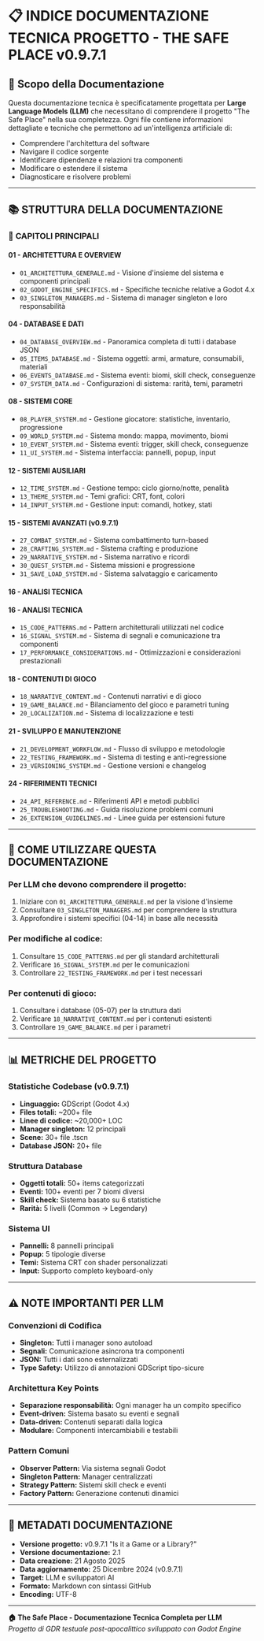 # 📋 INDICE DOCUMENTAZIONE TECNICA PROGETTO - THE SAFE PLACE v0.9.7.1

## 🎯 Scopo della Documentazione

Questa documentazione tecnica è specificatamente progettata per **Large Language Models (LLM)** che necessitano di comprendere il progetto "The Safe Place" nella sua completezza. Ogni file contiene informazioni dettagliate e tecniche che permettono ad un'intelligenza artificiale di:

- Comprendere l'architettura del software
- Navigare il codice sorgente  
- Identificare dipendenze e relazioni tra componenti
- Modificare o estendere il sistema
- Diagnosticare e risolvere problemi

---

## 📚 STRUTTURA DELLA DOCUMENTAZIONE

### 📖 **CAPITOLI PRINCIPALI**

#### **01 - ARCHITETTURA E OVERVIEW**
- `01_ARCHITETTURA_GENERALE.md` - Visione d'insieme del sistema e componenti principali
- `02_GODOT_ENGINE_SPECIFICS.md` - Specifiche tecniche relative a Godot 4.x
- `03_SINGLETON_MANAGERS.md` - Sistema di manager singleton e loro responsabilità

#### **04 - DATABASE E DATI**
- `04_DATABASE_OVERVIEW.md` - Panoramica completa di tutti i database JSON
- `05_ITEMS_DATABASE.md` - Sistema oggetti: armi, armature, consumabili, materiali
- `06_EVENTS_DATABASE.md` - Sistema eventi: biomi, skill check, conseguenze
- `07_SYSTEM_DATA.md` - Configurazioni di sistema: rarità, temi, parametri

#### **08 - SISTEMI CORE**
- `08_PLAYER_SYSTEM.md` - Gestione giocatore: statistiche, inventario, progressione
- `09_WORLD_SYSTEM.md` - Sistema mondo: mappa, movimento, biomi
- `10_EVENT_SYSTEM.md` - Sistema eventi: trigger, skill check, conseguenze
- `11_UI_SYSTEM.md` - Sistema interfaccia: pannelli, popup, input

#### **12 - SISTEMI AUSILIARI**
- `12_TIME_SYSTEM.md` - Gestione tempo: ciclo giorno/notte, penalità
- `13_THEME_SYSTEM.md` - Temi grafici: CRT, font, colori
- `14_INPUT_SYSTEM.md` - Gestione input: comandi, hotkey, stati

#### **15 - SISTEMI AVANZATI (v0.9.7.1)**
- `27_COMBAT_SYSTEM.md` - Sistema combattimento turn-based
- `28_CRAFTING_SYSTEM.md` - Sistema crafting e produzione
- `29_NARRATIVE_SYSTEM.md` - Sistema narrativo e ricordi
- `30_QUEST_SYSTEM.md` - Sistema missioni e progressione
- `31_SAVE_LOAD_SYSTEM.md` - Sistema salvataggio e caricamento

#### **16 - ANALISI TECNICA**

#### **16 - ANALISI TECNICA**
- `15_CODE_PATTERNS.md` - Pattern architetturali utilizzati nel codice
- `16_SIGNAL_SYSTEM.md` - Sistema di segnali e comunicazione tra componenti
- `17_PERFORMANCE_CONSIDERATIONS.md` - Ottimizzazioni e considerazioni prestazionali

#### **18 - CONTENUTI DI GIOCO**
- `18_NARRATIVE_CONTENT.md` - Contenuti narrativi e di gioco
- `19_GAME_BALANCE.md` - Bilanciamento del gioco e parametri tuning
- `20_LOCALIZATION.md` - Sistema di localizzazione e testi

#### **21 - SVILUPPO E MANUTENZIONE**
- `21_DEVELOPMENT_WORKFLOW.md` - Flusso di sviluppo e metodologie
- `22_TESTING_FRAMEWORK.md` - Sistema di testing e anti-regressione
- `23_VERSIONING_SYSTEM.md` - Gestione versioni e changelog

#### **24 - RIFERIMENTI TECNICI**
- `24_API_REFERENCE.md` - Riferimenti API e metodi pubblici
- `25_TROUBLESHOOTING.md` - Guida risoluzione problemi comuni
- `26_EXTENSION_GUIDELINES.md` - Linee guida per estensioni future

---

## 🎯 **COME UTILIZZARE QUESTA DOCUMENTAZIONE**

### **Per LLM che devono comprendere il progetto:**
1. Iniziare con `01_ARCHITETTURA_GENERALE.md` per la visione d'insieme
2. Consultare `03_SINGLETON_MANAGERS.md` per comprendere la struttura
3. Approfondire i sistemi specifici (04-14) in base alle necessità

### **Per modifiche al codice:**
1. Consultare `15_CODE_PATTERNS.md` per gli standard architetturali
2. Verificare `16_SIGNAL_SYSTEM.md` per le comunicazioni
3. Controllare `22_TESTING_FRAMEWORK.md` per i test necessari

### **Per contenuti di gioco:**
1. Consultare i database (05-07) per la struttura dati
2. Verificare `18_NARRATIVE_CONTENT.md` per i contenuti esistenti
3. Controllare `19_GAME_BALANCE.md` per i parametri

---

## 📊 **METRICHE DEL PROGETTO**

### **Statistiche Codebase (v0.9.7.1)**
- **Linguaggio:** GDScript (Godot 4.x)
- **Files totali:** ~200+ file
- **Linee di codice:** ~20,000+ LOC
- **Manager singleton:** 12 principali
- **Scene:** 30+ file .tscn
- **Database JSON:** 20+ file

### **Struttura Database**
- **Oggetti totali:** 50+ items categorizzati
- **Eventi:** 100+ eventi per 7 biomi diversi
- **Skill check:** Sistema basato su 6 statistiche
- **Rarità:** 5 livelli (Common → Legendary)

### **Sistema UI**
- **Pannelli:** 8 pannelli principali
- **Popup:** 5 tipologie diverse
- **Temi:** Sistema CRT con shader personalizzati
- **Input:** Supporto completo keyboard-only

---

## ⚠️ **NOTE IMPORTANTI PER LLM**

### **Convenzioni di Codifica**
- **Singleton:** Tutti i manager sono autoload
- **Segnali:** Comunicazione asincrona tra componenti
- **JSON:** Tutti i dati sono esternalizzati
- **Type Safety:** Utilizzo di annotazioni GDScript tipo-sicure

### **Architettura Key Points**
- **Separazione responsabilità:** Ogni manager ha un compito specifico
- **Event-driven:** Sistema basato su eventi e segnali
- **Data-driven:** Contenuti separati dalla logica
- **Modulare:** Componenti intercambiabili e testabili

### **Pattern Comuni**
- **Observer Pattern:** Via sistema segnali Godot
- **Singleton Pattern:** Manager centralizzati
- **Strategy Pattern:** Sistemi skill check e eventi
- **Factory Pattern:** Generazione contenuti dinamici

---

## 📝 **METADATI DOCUMENTAZIONE**

- **Versione progetto:** v0.9.7.1 "Is it a Game or a Library?"
- **Versione documentazione:** 2.1
- **Data creazione:** 21 Agosto 2025
- **Data aggiornamento:** 25 Dicembre 2024 (v0.9.7.1)
- **Target:** LLM e sviluppatori AI
- **Formato:** Markdown con sintassi GitHub
- **Encoding:** UTF-8

---

**🏠 The Safe Place - Documentazione Tecnica Completa per LLM**  
*Progetto di GDR testuale post-apocalittico sviluppato con Godot Engine*
